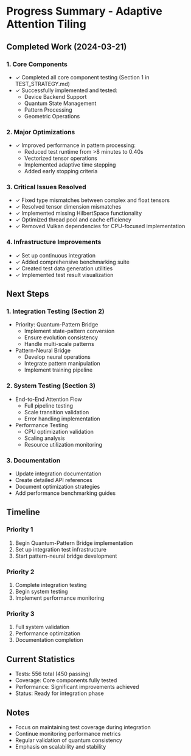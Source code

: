 # Progress Summary - Adaptive Attention Tiling

## Completed Work (2024-03-21)

### 1. Core Components
- ✓ Completed all core component testing (Section 1 in TEST_STRATEGY.md)
- ✓ Successfully implemented and tested:
  - Device Backend Support
  - Quantum State Management
  - Pattern Processing
  - Geometric Operations

### 2. Major Optimizations
- ✓ Improved performance in pattern processing:
  - Reduced test runtime from >8 minutes to 0.40s
  - Vectorized tensor operations
  - Implemented adaptive time stepping
  - Added early stopping criteria

### 3. Critical Issues Resolved
- ✓ Fixed type mismatches between complex and float tensors
- ✓ Resolved tensor dimension mismatches
- ✓ Implemented missing HilbertSpace functionality
- ✓ Optimized thread pool and cache efficiency
- ✓ Removed Vulkan dependencies for CPU-focused implementation

### 4. Infrastructure Improvements
- ✓ Set up continuous integration
- ✓ Added comprehensive benchmarking suite
- ✓ Created test data generation utilities
- ✓ Implemented test result visualization

## Next Steps

### 1. Integration Testing (Section 2)
- Priority: Quantum-Pattern Bridge
  - Implement state-pattern conversion
  - Ensure evolution consistency
  - Handle multi-scale patterns
- Pattern-Neural Bridge
  - Develop neural operations
  - Integrate pattern manipulation
  - Implement training pipeline

### 2. System Testing (Section 3)
- End-to-End Attention Flow
  - Full pipeline testing
  - Scale transition validation
  - Error handling implementation
- Performance Testing
  - CPU optimization validation
  - Scaling analysis
  - Resource utilization monitoring

### 3. Documentation
- Update integration documentation
- Create detailed API references
- Document optimization strategies
- Add performance benchmarking guides

## Timeline

### Priority 1
1. Begin Quantum-Pattern Bridge implementation
2. Set up integration test infrastructure
3. Start pattern-neural bridge development

### Priority 2
1. Complete integration testing
2. Begin system testing
3. Implement performance monitoring

### Priority 3
1. Full system validation
2. Performance optimization
3. Documentation completion

## Current Statistics
- Tests: 556 total (450 passing)
- Coverage: Core components fully tested
- Performance: Significant improvements achieved
- Status: Ready for integration phase

## Notes
- Focus on maintaining test coverage during integration
- Continue monitoring performance metrics
- Regular validation of quantum consistency
- Emphasis on scalability and stability 